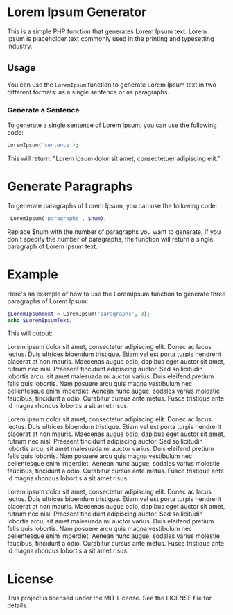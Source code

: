 # Lorem Ipsum Generator

This is a simple PHP function that generates Lorem Ipsum text. Lorem Ipsum is placeholder text commonly used in the printing and typesetting industry.

## Usage

You can use the `LoremIpsum` function to generate Lorem Ipsum text in two different formats: as a single sentence or as paragraphs.

### Generate a Sentence

To generate a single sentence of Lorem Ipsum, you can use the following code:



```php
LoremIpsum('sentence');
```


This will return: "Lorem ipsum dolor sit amet, consectetuer adipiscing elit."

#  Generate Paragraphs
To generate paragraphs of Lorem Ipsum, you can use the following code:

```php
 LoremIpsum('paragraphs', $num);
```

Replace $num with the number of paragraphs you want to generate.
If you don't specify the number of paragraphs, the function will return a single paragraph of Lorem Ipsum text.

# Example
Here's an example of how to use the LoremIpsum function to generate three paragraphs of Lorem Ipsum:

```php
$LoremIpsumText = LoremIpsum('paragraphs', 3);
echo $LoremIpsumText;
```

This will output:

Lorem ipsum dolor sit amet, consectetur adipiscing elit. Donec ac lacus lectus. Duis ultrices bibendum tristique. Etiam vel est porta turpis hendrerit placerat at non mauris. Maecenas augue odio, dapibus eget auctor sit amet, rutrum nec nisl. Praesent tincidunt adipiscing auctor. Sed sollicitudin lobortis arcu, sit amet malesuada mi auctor varius. Duis eleifend pretium felis quis lobortis. Nam posuere arcu quis magna vestibulum nec pellentesque enim imperdiet. Aenean nunc augue, sodales varius molestie faucibus, tincidunt a odio. Curabitur cursus ante metus. Fusce tristique ante id magna rhoncus lobortis a sit amet risus.

Lorem ipsum dolor sit amet, consectetur adipiscing elit. Donec ac lacus lectus. Duis ultrices bibendum tristique. Etiam vel est porta turpis hendrerit placerat at non mauris. Maecenas augue odio, dapibus eget auctor sit amet, rutrum nec nisl. Praesent tincidunt adipiscing auctor. Sed sollicitudin lobortis arcu, sit amet malesuada mi auctor varius. Duis eleifend pretium felis quis lobortis. Nam posuere arcu quis magna vestibulum nec pellentesque enim imperdiet. Aenean nunc augue, sodales varius molestie faucibus, tincidunt a odio. Curabitur cursus ante metus. Fusce tristique ante id magna rhoncus lobortis a sit amet risus.

Lorem ipsum dolor sit amet, consectetur adipiscing elit. Donec ac lacus lectus. Duis ultrices bibendum tristique. Etiam vel est porta turpis hendrerit placerat at non mauris. Maecenas augue odio, dapibus eget auctor sit amet, rutrum nec nisl. Praesent tincidunt adipiscing auctor. Sed sollicitudin lobortis arcu, sit amet malesuada mi auctor varius. Duis eleifend pretium felis quis lobortis. Nam posuere arcu quis magna vestibulum nec pellentesque enim imperdiet. Aenean nunc augue, sodales varius molestie faucibus, tincidunt a odio. Curabitur cursus ante metus. Fusce tristique ante id magna rhoncus lobortis a sit amet risus.

# License
This project is licensed under the MIT License. See the LICENSE file for details.
